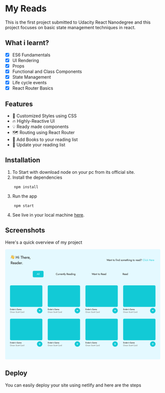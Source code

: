 # My Reads

This is the first project submitted to Udacity React Nanodegree and this project focuses on basic state management techniques in react.

## What i learnt?

- [x] ES6 Fundamentals
- [x] UI Rendering
- [x] Props
- [x] Functional and Class Components
- [x] State Management
- [x] Life cycle events
- [x] React Router Basics

## Features

- 🌟 Customized Styles using CSS
- 🔥 Highly-Reactive UI
- 💡 Ready made components
- 🗺️ Routing using React Router
- 📘 Add Books to your reading list
- 📑 Update your reading list

## Installation

1. To Start with download node on your pc from its official site.
2. Install the dependencies

```
    npm install
```

3. Run the app

```
    npm start
```

4. See live in your local machine [here](http://localhost:3000/).

## Screenshots

Here's a quick overview of my project

![](./screenshots/Home.png)

## Deploy

You can easily deploy your site using netlify and here are the steps

